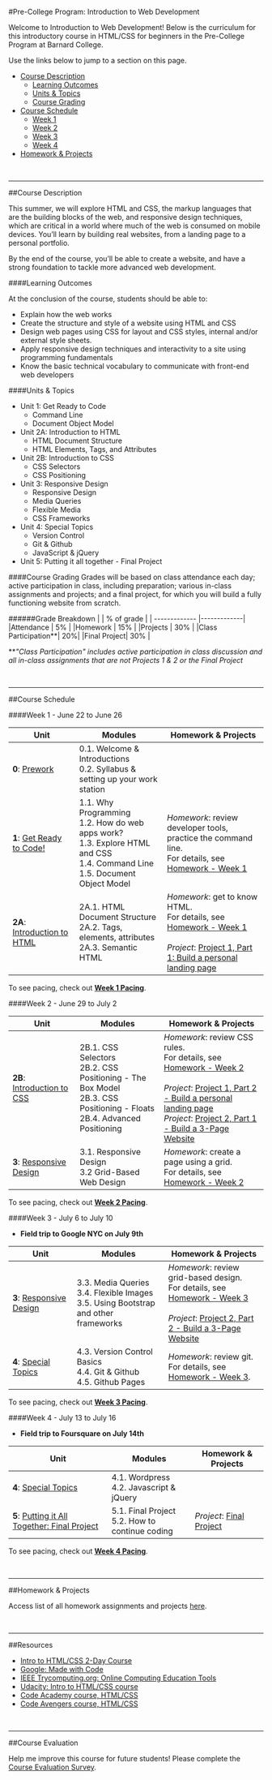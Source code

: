 #Pre-College Program: Introduction to Web Development

Welcome to Introduction to Web Development!  Below is the curriculum for this introductory course in HTML/CSS for beginners in the Pre-College Program at Barnard College. 

Use the links below to jump to a section on this page.

- [Course Description](#description)
	- [Learning Outcomes](#outcomes)
	- [Units & Topics](#topics)
	- [Course Grading](#grading)
- [Course Schedule](#schedule)
	- [Week 1](#week1)
	- [Week 2](#week2)
	- [Week 3](#week3)
	- [Week 4](#week4)
- [Homework & Projects](#homework)

<br>
<hr height="10px">

##<a id="description">Course Description</a>

This summer, we will explore HTML and CSS, the markup languages that are the building blocks of the web, and responsive design techniques, which are critical in a world where much of the web is consumed on mobile devices.  You’ll learn by building real websites, from a landing page to a personal portfolio.  

By the end of the course, you’ll be able to create a website, and have a strong foundation to tackle more advanced web development.

####<a id="outcomes">Learning Outcomes</a> 

At the conclusion of the course, students should be able to:

- Explain how the web works
- Create the structure and style of a website using HTML and CSS
- Design web pages using CSS for layout and CSS styles, internal and/or external style sheets.
- Apply responsive design techniques and interactivity to a site using programming fundamentals
- Know the basic technical vocabulary to communicate with front-end web developers

####<a id="topics">Units & Topics</a>

- Unit 1: Get Ready to Code
	- Command Line
	- Document Object Model
- Unit 2A: Introduction to HTML
	- HTML Document Structure
	- HTML Elements, Tags, and Attributes
- Unit 2B: Introduction to CSS
	- CSS Selectors
	- CSS Positioning
- Unit 3: Responsive Design
	- Responsive Design
	- Media Queries
	- Flexible Media
	- CSS Frameworks
- Unit 4: Special Topics
	- Version Control
	- Git & Github
	- JavaScript & jQuery
- Unit 5: Putting it all together - Final Project


####<a id="grading">Course Grading</a>
Grades will be based on class attendance each day; active participation in class, including preparation; various in-class assignments and projects; and a final project, for which you will build a fully functioning website from scratch.

######Grade Breakdown
|  | % of grade |
| ------------- |-------------|
|Attendance | 5% |
|Homework | 15% |
|Projects | 30% |
|Class Participation**| 20%|
|Final Project| 30% |

***"Class Participation" includes active participation in class discussion and all in-class assignments that are not Projects 1 & 2 or the Final Project*

<br>
<hr height="10px">

##<a id="schedule">Course Schedule</a>

####<a id="week1">Week 1 - June 22 to June 26</a>

| Unit          | Modules     | Homework & Projects |
| ------------- |-------------| --------------------|
| **0**: [Prework](https://github.com/fma2/pcp-intro-web-development/blob/master/units/0-prework.md)  | 0.1. Welcome & Introductions <br> 0.2. Syllabus & setting up your work station|
| **1**: [Get Ready to Code!](https://github.com/fma2/pcp-intro-web-development/blob/master/units/1-get-ready-to-code.md)  | 1.1. Why Programming <br>1.2. How do web apps work? <br>1.3. Explore HTML and CSS <br>1.4. Command Line<br> 1.5. Document Object Model | *Homework*: review developer tools, practice the command line. <br>For details, see [Homework - Week 1](https://github.com/fma2/pcp-intro-web-development/blob/master/assignments/homework-week1.md) |
| **2A**: [Introduction to HTML](https://github.com/fma2/pcp-intro-web-development/blob/master/units/2A-introhtml.md)  | 2A.1. HTML Document Structure <br> 2A.2. Tags, elements, attributes<br> 2A.3. Semantic HTML | *Homework*: get to know HTML. <br>For details, see [Homework - Week 1](https://github.com/fma2/pcp-intro-web-development/blob/master/assignments/homework-week1.md)<br><br>*Project*: [Project 1, Part 1: Build a personal landing page](https://github.com/fma2/pcp-intro-web-development/blob/master/assignments/project1.md)  |

To see pacing, check out [**Week 1 Pacing**](https://github.com/fma2/pcp-intro-web-development/blob/master/assignments/by-week/week1.md).

####<a id="week2">Week 2 - June 29 to July 2</a>

| Unit          | Modules    | Homework & Projects |
| ------------- |-------------|----------|
| **2B**: [Introduction to CSS](https://github.com/fma2/pcp-intro-web-development/blob/master/units/2B-introcss.md)  |  2B.1. CSS Selectors <br> 2B.2. CSS Positioning - The Box Model <br>2B.3. CSS Positioning - Floats<br>2B.4. Advanced Positioning| *Homework*: review CSS rules.  <br>For details, see [Homework - Week 2](https://github.com/fma2/pcp-intro-web-development/blob/master/assignments/homework-week2.md)<br><br>*Project*: [Project 1, Part 2 - Build a personal landing page](https://github.com/fma2/pcp-intro-web-development/blob/master/assignments/project1.md)<br>*Project*: [Project 2, Part 1 - Build a 3-Page Website](https://github.com/fma2/pcp-intro-web-development/blob/master/assignments/project2.md) |
| **3**: [Responsive Design](https://github.com/fma2/pcp-intro-web-development/blob/master/units/3-gridbaseddesign.md)  |3.1. Responsive Design<br>3.2 Grid-Based Web Design  | *Homework*: create a page using a grid.  <br>For details, see [Homework - Week 2](https://github.com/fma2/pcp-intro-web-development/blob/master/assignments/homework-week2.md) |

To see pacing, check out [**Week 2 Pacing**](https://github.com/fma2/pcp-intro-web-development/blob/master/assignments/by-week/week2.md).


####<a id="week3">Week 3 - July 6 to July 10</a>

- **Field trip to Google NYC on July 9th**

| Unit          | Modules  | Homework & Projects |
| ------------- |-------------|----------|
| **3**: [Responsive Design](https://github.com/fma2/pcp-intro-web-development/blob/master/units/3-gridbaseddesign.md)  | 3.3. Media Queries<br>3.4. Flexible Images<br> 3.5. Using Bootstrap and other frameworks | *Homework*: review grid-based design.  <br>For details, see [Homework - Week 3](https://github.com/fma2/pcp-intro-web-development/blob/master/assignments/homework-week3.md)<br><br>*Project*: [Project 2, Part 2 - Build a 3-Page Website](https://github.com/fma2/pcp-intro-web-development/blob/master/assignments/project2.md)  |
| **4**: [Special Topics](https://github.com/fma2/pcp-intro-web-development/blob/master/units/4-specialtopics.md)  | 4.3. Version Control Basics<br>4.4. Git & Github<br>4.5. Github Pages | *Homework*: review git.  <br>For details, see [Homework - Week 3](https://github.com/fma2/pcp-intro-web-development/blob/master/assignments/homework-week3.md).  |

To see pacing, check out [**Week 3 Pacing**](https://github.com/fma2/pcp-intro-web-development/blob/master/assignments/by-week/week3.md).

####<a id="week4">Week 4 - July 13 to July 16</a>

- **Field trip to Foursquare on July 14th**

| Unit          | Modules    | Homework & Projects |
| ------------- |-------------|----------|
| **4**: [Special Topics](https://github.com/fma2/pcp-intro-web-development/blob/master/units/4-specialtopics.md)  | 4.1. Wordpress<br>4.2. Javascript & jQuery|  |
| **5**: [Putting it All Together: Final Project](https://github.com/fma2/pcp-intro-web-development/blob/master/units/5-finalproject.md)  | 5.1. Final Project <br>5.2. How to continue coding  | *Project*: [Final Project](https://github.com/fma2/pcp-intro-web-development/blob/master/assignments/finalproject.md) |

To see pacing, check out [**Week 4 Pacing**](https://github.com/fma2/pcp-intro-web-development/blob/master/assignments/by-week/week4.md).


<br>
<hr height="10px">
##<a id="homework">Homework & Projects</a>

Access list of all homework assignments and projects [here](https://github.com/fma2/pcp-intro-web-development/blob/master/assignments/all-assignments.md).


<br>
<hr height="10px">
##<a id="resources">Resources</a>

- [Intro to HTML/CSS 2-Day Course](http://www.teaching-materials.org/htmlcss-1day/)
- [Google: Made with Code](www.madewithcode.com)
- [IEEE Trycomputing.org: Online Computing Education Tools](http://www.trycomputing.org/resources)
- [Udacity: Intro to HTML/CSS course](https://www.udacity.com/course/viewer#!/c-ud304/l-2617868617/e-2771378561/m-2771378562)
- [Code Academy course, HTML/CSS](http://www.codecademy.com/en/tracks/web)
- [Code Avengers course, HTML/CSS](http://www.codeavengers.com/web/100) 

<br>
<hr height="10px">

##<a id="#">Course Evaluation</a>

Help me improve this course for future students!  Please complete the [Course Evaluation Survey](https://docs.google.com/forms/d/1ZAyUk21jf49--SmqablLz7xW782nlvvHlJ9H8GF9mdg/viewform).




 
